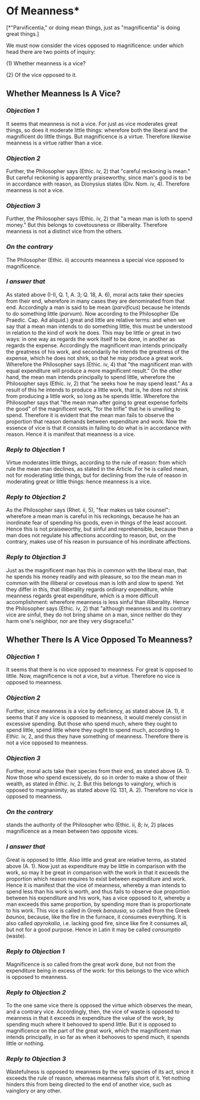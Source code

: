 # Of Meanness*

[*"Parvificentia," or doing mean things, just as "magnificentia" is
doing great things.]

We must now consider the vices opposed to magnificence: under which
head there are two points of inquiry:

(1) Whether meanness is a vice?

(2) Of the vice opposed to it.


## Whether Meanness Is A Vice?

### *Objection 1*
It seems that meanness is not a vice. For just as vice
moderates great things, so does it moderate little things: wherefore
both the liberal and the magnificent do little things. But
magnificence is a virtue. Therefore likewise meanness is a virtue
rather than a vice.

### *Objection 2*
Further, the Philosopher says (Ethic. iv, 2) that "careful
reckoning is mean." But careful reckoning is apparently praiseworthy,
since man's good is to be in accordance with reason, as Dionysius
states (Div. Nom. iv, 4). Therefore meanness is not a vice.

### *Objection 3*
Further, the Philosopher says (Ethic. iv, 2) that "a mean man
is loth to spend money." But this belongs to covetousness or
illiberality. Therefore meanness is not a distinct vice from the
others.

### *On the contrary*
The Philosopher (Ethic. ii) accounts meanness a
special vice opposed to magnificence.

### *I answer that*
As stated above (I-II, Q. 1, A. 3; Q. 18, A. 6),
moral acts take their species from their end, wherefore in many cases
they are denominated from that end. Accordingly a man is said to be
mean (_parvificus_) because he intends to do something little
(_parvum_). Now according to the Philosopher (De Praedic. Cap. Ad
aliquid.) great and little are relative terms: and when we say that a
mean man intends to do something little, this must be understood in
relation to the kind of work he does. This may be little or great in
two ways: in one way as regards the work itself to be done, in
another as regards the expense. Accordingly the magnificent man
intends principally the greatness of his work, and secondarily he
intends the greatness of the expense, which he does not shirk, so
that he may produce a great work. Wherefore the Philosopher says
(Ethic. iv, 4) that "the magnificent man with equal expenditure will
produce a more magnificent result." On the other hand, the mean man
intends principally to spend little, wherefore the Philosopher says
(Ethic. iv, 2) that "he seeks how he may spend least." As a result of
this he intends to produce a little work, that is, he does not shrink
from producing a little work, so long as he spends little. Wherefore
the Philosopher says that "the mean man after going to great expense
forfeits the good" of the magnificent work, "for the trifle" that he
is unwilling to spend. Therefore it is evident that the mean man
fails to observe the proportion that reason demands between
expenditure and work. Now the essence of vice is that it consists in
failing to do what is in accordance with reason. Hence it is manifest
that meanness is a vice.

### *Reply to Objection 1*
Virtue moderates little things, according to the rule
of reason: from which rule the mean man declines, as stated in the
Article. For he is called mean, not for moderating little things, but
for declining from the rule of reason in moderating great or little
things: hence meanness is a vice.

### *Reply to Objection 2*
As the Philosopher says (Rhet. ii, 5), "fear makes us
take counsel": wherefore a mean man is careful in his reckonings,
because he has an inordinate fear of spending his goods, even in
things of the least account. Hence this is not praiseworthy, but
sinful and reprehensible, because then a man does not regulate his
affections according to reason, but, on the contrary, makes use of
his reason in pursuance of his inordinate affections.

### *Reply to Objection 3*
Just as the magnificent man has this in common with the
liberal man, that he spends his money readily and with pleasure, so
too the mean man in common with the illiberal or covetous man is loth
and slow to spend. Yet they differ in this, that illiberality regards
ordinary expenditure, while meanness regards great expenditure, which
is a more difficult accomplishment: wherefore meanness is less sinful
than illiberality. Hence the Philosopher says (Ethic. iv, 2) that
"although meanness and its contrary vice are sinful, they do not
bring shame on a man, since neither do they harm one's neighbor, nor
are they very disgraceful."

## Whether There Is A Vice Opposed To Meanness?

### *Objection 1*
It seems that there is no vice opposed to meanness. For
great is opposed to little. Now, magnificence is not a vice, but a
virtue. Therefore no vice is opposed to meanness.

### *Objection 2*
Further, since meanness is a vice by deficiency, as stated
above (A. 1), it seems that if any vice is opposed to meanness, it
would merely consist in excessive spending. But those who spend much,
where they ought to spend little, spend little where they ought to
spend much, according to _Ethic._ iv, 2, and thus they have something
of meanness. Therefore there is not a vice opposed to meanness.

### *Objection 3*
Further, moral acts take their species from their end, as
stated above (A. 1). Now those who spend excessively, do so in order
to make a show of their wealth, as stated in _Ethic._ iv, 2. But this
belongs to vainglory, which is opposed to magnanimity, as stated
above (Q. 131, A. 2). Therefore no vice is opposed to meanness.

### *On the contrary*
stands the authority of the Philosopher who
(Ethic. ii, 8; iv, 2) places magnificence as a mean between two
opposite vices.

### *I answer that*
Great is opposed to little. Also little and great
are relative terms, as stated above (A. 1). Now just as expenditure
may be little in comparison with the work, so may it be great in
comparison with the work in that it exceeds the proportion which
reason requires to exist between expenditure and work. Hence it is
manifest that the vice of meanness, whereby a man intends to spend
less than his work is worth, and thus fails to observe due proportion
between his expenditure and his work, has a vice opposed to it,
whereby a man exceeds this same proportion, by spending more than is
proportionate to his work. This vice is called in Greek _banausia_,
so called from the Greek _baunos_, because, like the fire in the
furnace, it consumes everything. It is also called _apyrokalia_, i.e.
lacking good fire, since like fire it consumes all, but not for a
good purpose. Hence in Latin it may be called _consumptio_ (waste).

### *Reply to Objection 1*
Magnificence is so called from the great work done, but
not from the expenditure being in excess of the work: for this
belongs to the vice which is opposed to meanness.

### *Reply to Objection 2*
To the one same vice there is opposed the virtue which
observes the mean, and a contrary vice. Accordingly, then, the vice
of waste is opposed to meanness in that it exceeds in expenditure the
value of the work, by spending much where it behooved to spend
little. But it is opposed to magnificence on the part of the great
work, which the magnificent man intends principally, in so far as
when it behooves to spend much, it spends little or nothing.

### *Reply to Objection 3*
Wastefulness is opposed to meanness by the very species
of its act, since it exceeds the rule of reason, whereas meanness
falls short of it. Yet nothing hinders this from being directed to
the end of another vice, such as vainglory or any other.

